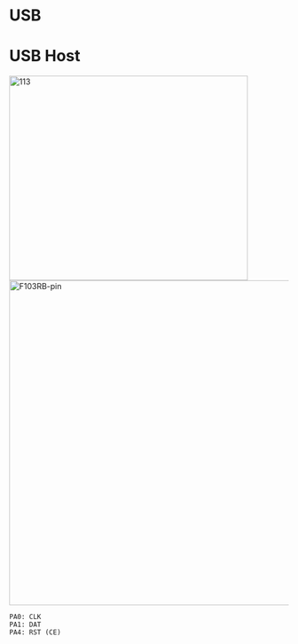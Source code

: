 # USB 



# USB Host

<img width="430" height="369" alt="113" src="https://github.com/user-attachments/assets/64b404e7-bf3c-4318-9630-db8a239f44fa" />

<img width="644" height="586" alt="F103RB-pin" src="https://github.com/user-attachments/assets/213e8952-485c-4b90-9f8d-70f67226e9b4" />

```
PA0: CLK
PA1: DAT
PA4: RST (CE)
```

```c

```


```c

```

```c

```

```c

```

```c

```

```c

```

```c

```






